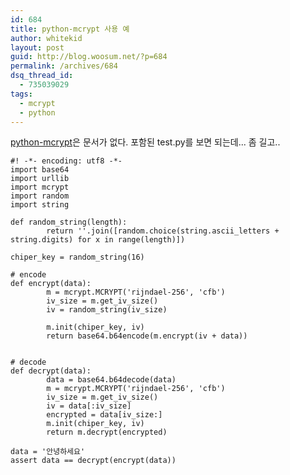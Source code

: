 ```yaml
---
id: 684
title: python-mcrypt 사용 예
author: whitekid
layout: post
guid: http://blog.woosum.net/?p=684
permalink: /archives/684
dsq_thread_id:
  - 735039029
tags:
  - mcrypt
  - python
---
```

[python-mcrypt][1]은 문서가 없다. 포함된 test.py를 보면 되는데... 좀 길고..

    #! -*- encoding: utf8 -*-
    import base64
    import urllib
    import mcrypt
    import random
    import string

    def random_string(length):
            return ''.join([random.choice(string.ascii_letters + string.digits) for x in range(length)])

    chiper_key = random_string(16)

    # encode
    def encrypt(data):
            m = mcrypt.MCRYPT('rijndael-256', 'cfb')
            iv_size = m.get_iv_size()
            iv = random_string(iv_size)

            m.init(chiper_key, iv)
            return base64.b64encode(m.encrypt(iv + data))


    # decode
    def decrypt(data):
            data = base64.b64decode(data)
            m = mcrypt.MCRYPT('rijndael-256', 'cfb')
            iv_size = m.get_iv_size()
            iv = data[:iv_size]
            encrypted = data[iv_size:]
            m.init(chiper_key, iv)
            return m.decrypt(encrypted)

    data = '안녕하세요'
    assert data == decrypt(encrypt(data))


 [1]: http://niemeyer.net/python-mcrypt